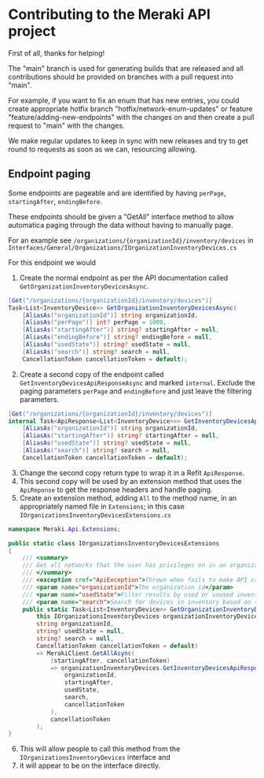 ﻿# Contributing to the Meraki API project

First of all, thanks for helping!

The "main" branch is used for generating builds that are released and all contributions should be
provided on branches with a pull request into "main".

For example, if you want to fix an enum that has new entries, you could create appropriate hotfix 
branch "hotfix/network-enum-updates" 
or feature "feature/adding-new-endpoints" 
with the changes on and then create a pull request 
to "main" with the changes.

We make regular updates to keep in sync with new releases and try to get round to 
requests as soon as we can, resourcing allowing.

## Endpoint paging

Some endpoints are pageable and are identified by having `perPage`, `startingAfter`, `endingBefore`.

These endpoints should be given a "GetAll" interface method to allow automatica
paging through the data without having to manually page.

For an example see `/organizations/{organizationId}/inventory/devices` in 
`Interfaces/General/Organizations/IOrganizationInventoryDevices.cs`

For this endpoint we would

1. Create the normal endpoint as per the API documentation called `GetOrganizationInventoryDevicesAsync`.
```c#
[Get("/organizations/{organizationId}/inventory/devices")]
Task<List<InventoryDevice>> GetOrganizationInventoryDevicesAsync(
	[AliasAs("organizationId")] string organizationId,
	[AliasAs("perPage")] int? perPage = 1000,
	[AliasAs("startingAfter")] string? startingAfter = null,
	[AliasAs("endingBefore")] string? endingBefore = null,
	[AliasAs("usedState")] string? usedState = null,
	[AliasAs("search")] string? search = null,
	CancellationToken cancellationToken = default);
```
2. Create a second copy of the endpoint called `GetInventoryDevicesApiResponseAsync` and marked `internal`.
Exclude the paging parameters `perPage` and `endingBefore` and just leave the filtering parameters.
```c#
[Get("/organizations/{organizationId}/inventory/devices")]
internal Task<ApiResponse<List<InventoryDevice>>> GetInventoryDevicesApiResponseAsync(
	[AliasAs("organizationId")] string organizationId,
	[AliasAs("startingAfter")] string? startingAfter = null,
	[AliasAs("usedState")] string? usedState = null,
	[AliasAs("search")] string? search = null,
	CancellationToken cancellationToken = default);
```
3. Change the second copy return type to wrap it in a Refit `ApiResponse`.
4. This second copy will be used by an extension method that uses the `ApiReponse` to get the response headers and handle paging.
5. Create an extension method, adding `All` to the method name, in an appropriately named file in `Extensions`; in this case `IOrganizationsInventoryDevicesExtensions.cs`
```c#
namespace Meraki.Api.Extensions;

public static class IOrganizationsInventoryDevicesExtensions
{
	/// <summary>
	/// Get all networks that the user has privileges on in an organization
	/// </summary>
	/// <exception cref="ApiException">Thrown when fails to make API call</exception>
	/// <param name="organizationId">The organization id</param>
	/// <param name="usedState">Filter results by used or unused inventory. Accepted values are "used" or "unused".</param>
	/// <param name="search">Search for devices in inventory based on serial number, mac address, or model.</param>
	public static Task<List<InventoryDevice>> GetOrganizationInventoryDevicesAllAsync(
		this IOrganizationsInventoryDevices organizationInventoryDevices,
		string organizationId,
		string? usedState = null,
		string? search = null,
		CancellationToken cancellationToken = default)
		=> MerakiClient.GetAllAsync(
			(startingAfter, cancellationToken)
			=> organizationInventoryDevices.GetInventoryDevicesApiResponseAsync(
				organizationId,
				startingAfter,
				usedState,
				search,
				cancellationToken
			),
			cancellationToken
		);
}
```
6. This will allow people to call this method from the `IOrganizationsInventoryDevices` interface and 
7. it will appear to be on the interface directly.

